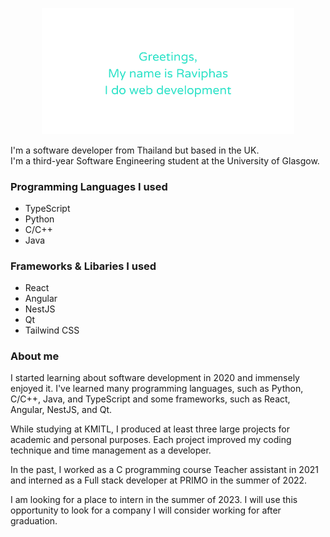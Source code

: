 <p align="center"><a href="[https://anuraghazra.github.io](https://www.raivphasport.dev/)"><img width="80%" alt="Raviphas Sananpanichkul" src="./assets/header.png" /></a></p>

I'm a software developer from Thailand but based in the UK.<br>
I'm a third-year Software Engineering student at the University of Glasgow.

### Programming Languages I used
* TypeScript
* Python
* C/C++
* Java

### Frameworks & Libaries I used
* React
* Angular
* NestJS
* Qt
* Tailwind CSS

### About me
I started learning about software development in 2020 and immensely enjoyed it. I've learned many programming languages, such as Python, C/C++, Java, and TypeScript and some frameworks, such as React, Angular, NestJS, and Qt.

While studying at KMITL, I produced at least three large projects for academic and personal purposes. Each project improved my coding technique and time management as a developer.

In the past, I worked as a C programming course Teacher assistant in 2021 and interned as a Full stack developer at PRIMO in the summer of 2022.

I am looking for a place to intern in the summer of 2023. I will use this opportunity to look for a company I will consider working for after graduation.
